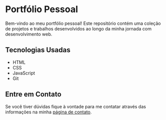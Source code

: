 # Portfólio Pessoal

Bem-vindo ao meu portfólio pessoal! Este repositório contém uma coleção de projetos e trabalhos desenvolvidos ao longo da minha jornada com desenvolvimento web.

## Tecnologias Usadas

- HTML
- CSS
- JavaScript
- Git

## Entre em Contato

Se você tiver dúvidas fique à vontade para me contatar através das informações na minha [página de contato](https://wendelduarte.com.br/#contact).

